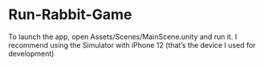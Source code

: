 # Run-Rabbit-Game

To launch the app, open Assets/Scenes/MainScene.unity and run it.
I recommend using the Simulator with iPhone 12 (that’s the device I used for development)
